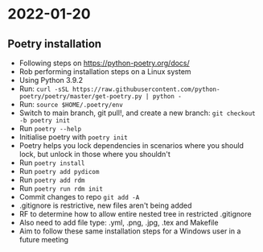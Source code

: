 # 2022-01-20

## Poetry installation

- Following steps on https://python-poetry.org/docs/
- Rob performing installation steps on a Linux system
- Using Python 3.9.2
- Run: `curl -sSL https://raw.githubusercontent.com/python-poetry/poetry/master/get-poetry.py | python -`
- Run: `source $HOME/.poetry/env`
- Switch to main branch, git pull!, and create a new branch: `git checkout -b poetry init`
- Run `poetry --help`
- Initialise poetry with `poetry init`
- Poetry helps you lock dependencies in scenarios where you should lock, but unlock in those where you shouldn't
- Run `poetry install`
- Run `poetry add pydicom`
- Run `poetry add rdm`
- Run `poetry run rdm init`
- Commit changes to repo `git add -A`
- .gitignore is restrictive, new files aren't being added
- RF to determine how to allow entire nested tree in restricted .gitignore
- Also need to add file type: .yml, .png, .jpg, .tex and Makefile
- Aim to follow these same installation steps for a Windows user in a future meeting
